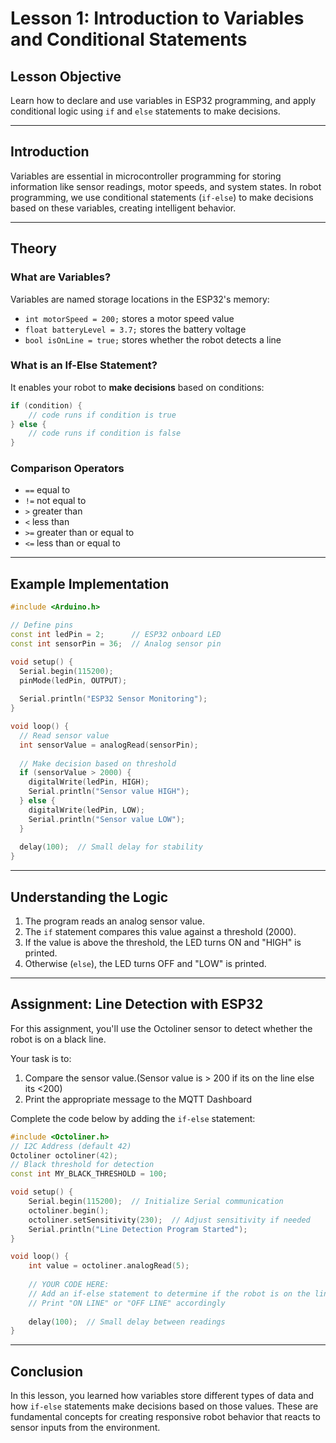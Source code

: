 # **Lesson 1: Introduction to Variables and Conditional Statements**

## **Lesson Objective**

Learn how to declare and use variables in ESP32 programming, and apply conditional logic using `if` and `else` statements to make decisions.

---

## **Introduction**

Variables are essential in microcontroller programming for storing information like sensor readings, motor speeds, and system states. In robot programming, we use conditional statements (`if-else`) to make decisions based on these variables, creating intelligent behavior.

---

## **Theory**

### **What are Variables?**

Variables are named storage locations in the ESP32's memory:

- `int motorSpeed = 200;` stores a motor speed value
- `float batteryLevel = 3.7;` stores the battery voltage
- `bool isOnLine = true;` stores whether the robot detects a line

### **What is an If-Else Statement?**

It enables your robot to **make decisions** based on conditions:

```cpp
if (condition) {
    // code runs if condition is true
} else {
    // code runs if condition is false
}
```

### **Comparison Operators**

- `==` equal to
- `!=` not equal to 
- `>` greater than
- `<` less than
- `>=` greater than or equal to
- `<=` less than or equal to

---

## **Example Implementation**

```cpp
#include <Arduino.h>

// Define pins
const int ledPin = 2;      // ESP32 onboard LED
const int sensorPin = 36;  // Analog sensor pin

void setup() {
  Serial.begin(115200);
  pinMode(ledPin, OUTPUT);
  
  Serial.println("ESP32 Sensor Monitoring");
}

void loop() {
  // Read sensor value
  int sensorValue = analogRead(sensorPin);
  
  // Make decision based on threshold
  if (sensorValue > 2000) {
    digitalWrite(ledPin, HIGH);
    Serial.println("Sensor value HIGH");
  } else {
    digitalWrite(ledPin, LOW);
    Serial.println("Sensor value LOW");
  }
  
  delay(100);  // Small delay for stability
}
```

---

## **Understanding the Logic**

1. The program reads an analog sensor value.
2. The `if` statement compares this value against a threshold (2000).
3. If the value is above the threshold, the LED turns ON and "HIGH" is printed.
4. Otherwise (`else`), the LED turns OFF and "LOW" is printed.

---

## **Assignment: Line Detection with ESP32**

For this assignment, you'll use the Octoliner sensor to detect whether the robot is on a black line.

Your task is to:
1. Compare the sensor value.(Sensor value is > 200 if its on the line else its <200)
2. Print the appropriate message to the MQTT Dashboard

Complete the code below by adding the `if-else` statement:

```cpp
#include <Octoliner.h>
// I2C Address (default 42)
Octoliner octoliner(42);
// Black threshold for detection
const int MY_BLACK_THRESHOLD = 100;  

void setup() {
    Serial.begin(115200);  // Initialize Serial communication
    octoliner.begin();
    octoliner.setSensitivity(230);  // Adjust sensitivity if needed
    Serial.println("Line Detection Program Started");
}

void loop() {
    int value = octoliner.analogRead(5);
    
    // YOUR CODE HERE:
    // Add an if-else statement to determine if the robot is on the line
    // Print "ON LINE" or "OFF LINE" accordingly
    
    delay(100);  // Small delay between readings
}
```

---

## **Conclusion**

In this lesson, you learned how variables store different types of data and how `if-else` statements make decisions based on those values. These are fundamental concepts for creating responsive robot behavior that reacts to sensor inputs from the environment.
